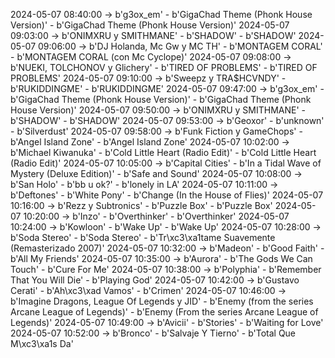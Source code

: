 2024-05-07 08:40:00 -> b'g3ox_em' - b'GigaChad Theme (Phonk House Version)' - b'GigaChad Theme (Phonk House Version)'
2024-05-07 09:03:00 -> b'ONIMXRU y SMITHMANE' - b'SHADOW' - b'SHADOW'
2024-05-07 09:06:00 -> b'DJ Holanda, Mc Gw y MC TH' - b'MONTAGEM CORAL' - b'MONTAGEM CORAL (con Mc Cyclope)'
2024-05-07 09:08:00 -> b'NUEKI, TOLCHONOV y Glichery' - b'TIRED OF PROBLEMS' - b'TIRED OF PROBLEMS'
2024-05-07 09:10:00 -> b'Sweepz y TRA$HCVNDY' - b'RUKIDDINGME' - b'RUKIDDINGME'
2024-05-07 09:47:00 -> b'g3ox_em' - b'GigaChad Theme (Phonk House Version)' - b'GigaChad Theme (Phonk House Version)'
2024-05-07 09:50:00 -> b'ONIMXRU y SMITHMANE' - b'SHADOW' - b'SHADOW'
2024-05-07 09:53:00 -> b'Geoxor' - b'unknown' - b'Silverdust'
2024-05-07 09:58:00 -> b'Funk Fiction y GameChops' - b'Angel Island Zone' - b'Angel Island Zone'
2024-05-07 10:02:00 -> b'Michael Kiwanuka' - b'Cold Little Heart (Radio Edit)' - b'Cold Little Heart (Radio Edit)'
2024-05-07 10:05:00 -> b'Capital Cities' - b'In a Tidal Wave of Mystery (Deluxe Edition)' - b'Safe and Sound'
2024-05-07 10:08:00 -> b'San Holo' - b'bb u ok?' - b'lonely in LA'
2024-05-07 10:11:00 -> b'Deftones' - b'White Pony' - b'Change (In the House of Flies)'
2024-05-07 10:16:00 -> b'Rezz y Subtronics' - b'Puzzle Box' - b'Puzzle Box'
2024-05-07 10:20:00 -> b'Inzo' - b'Overthinker' - b'Overthinker'
2024-05-07 10:24:00 -> b'Kowloon' - b'Wake Up' - b'Wake Up'
2024-05-07 10:28:00 -> b'Soda Stereo' - b'Soda Stereo' - b'Tr\xc3\xa1tame Suavemente (Remasterizado 2007)'
2024-05-07 10:32:00 -> b'Madeon' - b'Good Faith' - b'All My Friends'
2024-05-07 10:35:00 -> b'Aurora' - b'The Gods We Can Touch' - b'Cure For Me'
2024-05-07 10:38:00 -> b'Polyphia' - b'Remember That You Will Die' - b'Playing God'
2024-05-07 10:42:00 -> b'Gustavo Cerati' - b'Ah\xc3\xad Vamos' - b'Crimen'
2024-05-07 10:46:00 -> b'Imagine Dragons, League Of Legends y JID' - b'Enemy (from the series Arcane League of Legends)' - b'Enemy (From the series Arcane League of Legends)'
2024-05-07 10:49:00 -> b'Avicii' - b'Stories' - b'Waiting for Love'
2024-05-07 10:52:00 -> b'Bronco' - b'Salvaje Y Tierno' - b'Total Que M\xc3\xa1s Da'
